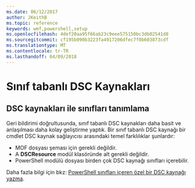 ```yaml
---
ms.date: 06/12/2017
author: JKeithB
ms.topic: reference
keywords: wmf,powershell,setup
ms.openlocfilehash: 4def20aa95f66ab23c9eee575150bc3db02541d8
ms.sourcegitcommit: cf195b090b3223fa4917206dfec7f0b603873cdf
ms.translationtype: MT
ms.contentlocale: tr-TR
ms.lasthandoff: 04/09/2018
---
```

# <a name="class-based-dsc-resources"></a>Sınıf tabanlı DSC Kaynakları

## <a name="defining-dsc-resources-with-classes"></a>DSC kaynakları ile sınıfları tanımlama

Geri bildirimi doğrultusunda, sınıf tabanlı DSC kaynakları daha basit ve anlaşılması daha kolay geliştirme yaptık.
Bir sınıf tabanlı DSC kaynağı bir cmdlet DSC kaynak sağlayıcısı arasındaki temel farklılıklar şunlardır:

* MOF dosyası şeması için gerekli değildir.
* A **DSCResource** modül klasöründe alt gerekli değildir.
* PowerShell modülü dosyası birden çok DSC kaynağı sınıfları içerebilir.

Daha fazla bilgi için bkz: [PowerShell sınıfları içeren özel bir DSC kaynağı yazma](https://msdn.microsoft.com/powershell/dsc/authoringresource).